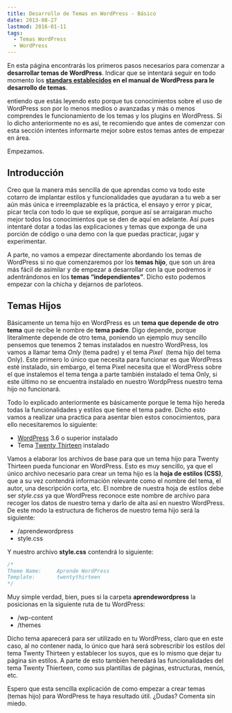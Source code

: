 ```yaml
---
title: Desarrollo de Temas en WordPress - Básico
date: 2013-08-27
lastmod: 2016-01-11
tags:
  - Temas WordPress
  - WordPress
---
```


<!--kg-card-begin: markdown-->

En esta página encontrarás los primeros pasos necesarios para comenzar a **desarrollar temas de WordPress**. Indicar que se intentará seguir en todo momento los **[standars establecidos](http://make.wordpress.org/core/handbook/coding-standards/ "Standars de desarrollo para WordPress") en el manual de WordPress para le desarrollo de temas**.

entiendo que estás leyendo esto porque tus conocimientos sobre el uso de WordPress son por lo menos medios o avanzadas y más o menos comprendes le funcionamiento de los temas y los plugins en WordPress. Si lo dicho anteriormente no es así, te recomiendo que antes de comenzar con esta sección intentes informarte mejor sobre estos temas antes de empezar en área.

Empezamos.

## Introducción

Creo que la manera más sencilla de que aprendas como va todo este cotarro de implantar estilos y funcionalidades que ayudaran a tu web a ser aún más única e irreemplazable es la práctica, el ensayo y error y picar, picar tecla con todo lo que se explique, porque así se arraigaran mucho mejor todos los conocimientos que se den de aquí en adelante. Así pues intentaré dotar a todas las explicaciones y temas que exponga de una porción de código o una demo con la que puedas practicar, jugar y experimentar.

A parte, no vamos a empezar directamente abordando los temas de WordPress si no que comenzaremos por los **temas hijo**, que son un área más fácil de asimilar y de empezar a desarrollar con la que podremos ir adentrándonos en los **temas “independientes”**. Dicho esto podemos empezar con la chicha y dejarnos de parloteos.

## Temas Hijos

Básicamente un tema hijo en WordPress es un **tema que depende de otro tema** que recibe le nombre de **tema padre**. Digo depende, porque literalmente depende de otro tema, poniendo un ejemplo muy sencillo pensemos que tenemos 2 temas instalados en nuestro WordPress, los vamos a llamar tema *Only* (tema padre) y el tema *Pixel*  (tema hijo del tema Only). Este primero lo único que necesita para funcionar es que WordPress esté instalado, sin embargo, el tema Pixel necesita que el WordPress sobre el que instalemos el tema tenga a parte también instalado el tema Only, si este último no se encuentra instalado en nuestro WordpPress nuestro tema hijo no funcionará.

Todo lo explicado anteriormente es básicamente porque le tema hijo hereda todas la funcionalidades y estilos que tiene el tema padre. Dicho esto vamos a realizar una practica para asentar bien estos conocimientos, para ello necesitaremos lo siguiente:

- [WordPress](http://wordpress.org/ "WordPress") 3.6 o superior instalado
- Tema [Twenty Thirteen](http://wordpress.org/themes/twentythirteen "Tema Twenty Thirteen") instalado

Vamos a elaborar los archivos de base para que un tema hijo para Twenty Thirteen pueda funcionar en WordPress. Esto es muy sencillo, ya que el único archivo necesario para crear un tema hijo es la **hoja de estilos (CSS)**, que a su vez contendrá información relevante como el nombre del tema, el autor, una descripción corta, etc. El nombre de nuestra hoja de estilos debe ser _style.css_ ya que WordPress reconoce este nombre de archivo para recoger los datos de nuestro tema y darlo de alta así en nuestro WordPress. De este modo la estructura de ficheros de nuestro tema hijo será la siguiente:

- /aprendewordpress
- style.css

Y nuestro archivo **style.css** contendrá lo siguiente:

```php
/*
Theme Name:     Aprende WordPress
Template:       twentythirteen
*/
```

Muy simple verdad, bien, pues si la carpeta **aprendewordpress** la posicionas en la siguiente ruta de tu WordPress:

- /wp-content
- /themes

Dicho tema aparecerá para ser utilizado en tu WordPress, claro que en este caso, al no contener nada, lo único que hará será sobrescribir los estilos del tema Twenty Thirteen y establecer los suyos, que es lo mismo que dejar tu página sin estilos. A parte de esto también heredará las funcionalidades del tema Twenty Thierteen, como sus plantillas de páginas, estructuras, menús, etc.

Espero que esta sencilla explicación de como empezar a crear temas (temas hijo) para WordPress te haya resultado útil. ¿Dudas? Comenta sin miedo.

<!--kg-card-end: markdown-->

